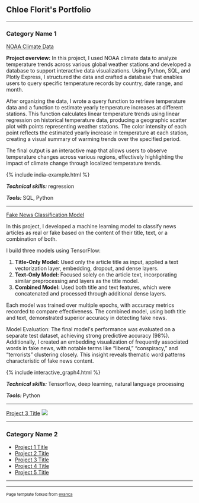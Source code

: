 ## Chloe Florit's Portfolio

---

### Category Name 1 

[NOAA Climate Data](/sample_page)
<p>
  <strong>Project overview:</strong>
  In this project, I used NOAA climate data to analyze temperature trends across various global weather stations and developed a database to support interactive data visualizations. Using Python, SQL, and Plotly Express, I structured the data and crafted a database that enables users to query specific temperature records by country, date range, and month.

</p>
<p>
  After organizing the data, I wrote a query function to retrieve temperature data and a function to estimate yearly temperature increases at different stations. This function calculates linear temperature trends using linear regression on historical temperature data, producing a geographic scatter plot with points representing weather stations. The color intensity of each point reflects the estimated yearly increase in temperature at each station, creating a visual summary of warming trends over the specified period.

</p>

<p>
  The final output is an interactive map that allows users to observe temperature changes across various regions, effectively highlighting the impact of climate change through localized temperature trends.
</p>

<div class="display">
    {% include india-example.html %}
</div>
<p>
  
</p>

<p>
  <strong>
    <em>Technical skills:</em>
  </strong>
  regression
</p>
<p>
  <strong>
    <em>Tools:</em>
    
  </strong>
  SQL, Python
</p>


---
[Fake News Classification Model](/pdf/sample_presentation.pdf)

<p>
In this project, I developed a machine learning model to classify news articles as real or fake based on the content of their title, text, or a combination of both.
</p>
<p>
I build three models using TensorFlow:
</p>

<ol>
  <li><strong>Title-Only Model:</strong> Used only the article title as input, applied a text vectorization layer, embedding, dropout, and dense layers.</li>
  <li><strong>Text-Only Model:</strong> Focused solely on the article text, incorporating similar preprocessing and layers as the title model.</li>
  <li><strong>Combined Model:</strong> Used both title and text features, which were concatenated and processed through additional dense layers.</li>
</ol>
<p>
Each model was trained over multiple epochs, with accuracy metrics recorded to compare effectiveness. The combined model, using both title and text, demonstrated superior accuracy in detecting fake news.
</p>
<p>
Model Evaluation: The final model's performance was evaluated on a separate test dataset, achieving strong predictive accuracy (98%). Additionally, I created an embedding visualization of frequently associated words in fake news, with notable terms like “liberal,” “conspiracy,” and “terrorists” clustering closely. This insight reveals thematic word patterns characteristic of fake news content.
</p>

<div class="display">
    {% include interactive_graph4.html %}
</div>
<p>
  
</p>

<p>
  <strong>
    <em>Technical skills:</em>
  </strong>
  Tensorflow, deep learning, natural language processing
</p>
<p>
  <strong>
    <em>Tools:</em>
    
  </strong>
  Python
</p>


---
[Project 3 Title](http://example.com/)
<img src="images/dummy_thumbnail.jpg?raw=true"/>

---

### Category Name 2

- [Project 1 Title](http://example.com/)
- [Project 2 Title](http://example.com/)
- [Project 3 Title](http://example.com/)
- [Project 4 Title](http://example.com/)
- [Project 5 Title](http://example.com/)

---




---
<p style="font-size:11px">Page template forked from <a href="https://github.com/evanca/quick-portfolio">evanca</a></p>
<!-- Remove above link if you don't want to attibute -->
